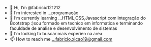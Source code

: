 - 👋 Hi, I’m @fabricio121212
- 👀 I’m interested in ...programação
- 🌱 I’m currently learning ...HTML,CSS,Javascript com integração do Bootstrap :)sou formado em tecnico em informatica  e terminando faculdade de analise e desenvolvimento de sistemas 
- 💞️ I’m looking to  buscar mais experien na  area
- 📫 How to reach me ...fabricio.xicao19@gmail.com

<!---
fabricio121212/fabricio121212 is a ✨ special ✨ repository because its `README.md` (this file) appears on your GitHub profile.
You can click the Preview link to take a look at your changes.
--->
